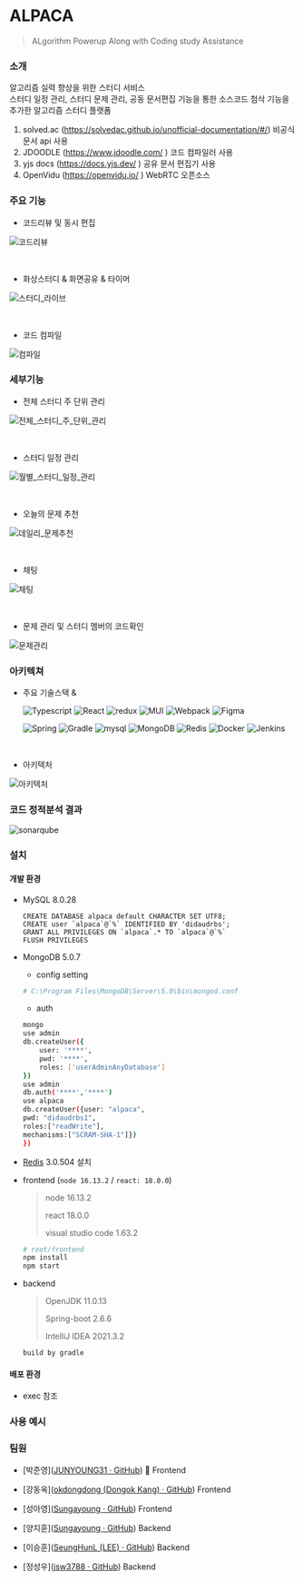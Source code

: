 # ALPACA

> ALgorithm Powerup Along with Coding study Assistance

### 소개

알고리즘 실력 향상을 위한 스터디 서비스
<br>
스터디 일정 관리, 스터디 문제 관리, 공동 문서편집 기능을 통한 소스코드 첨삭 기능을 추가한 알고리즘 스터디 플랫폼

1. solved.ac (https://solvedac.github.io/unofficial-documentation/#/) 비공식 문서 api 사용
2. JDOODLE (https://www.jdoodle.com/ ) 코드 컴파일러 사용
3. yjs docs (https://docs.yjs.dev/ ) 공유 문서 편집기 사용
4. OpenVidu (https://openvidu.io/ ) WebRTC 오픈소스

### 주요 기능

- 코드리뷰 및 동시 편집

![코드리뷰](https://user-images.githubusercontent.com/55776650/170498477-1bd99fea-e36e-4c13-ad79-314662eb4ccb.gif)

<br>

- 화상스터디 & 화면공유 & 타이머

![스터디_라이브](https://user-images.githubusercontent.com/55776650/170498560-d875e866-e8dd-46af-a5e3-0f04164aea61.gif)

<br>

- 코드 컴파일

![컴파일](https://user-images.githubusercontent.com/55776650/170499469-a83f1154-3c95-4869-bc1e-0f2b12c2c095.gif)

### 세부기능

- 전체 스터디 주 단위 관리

![전체_스터디_주_단위_관리](https://user-images.githubusercontent.com/55776650/170499483-dec72bfa-ace0-4d3e-9a0f-db882dd3ad31.gif)

<br>

- 스터디 일정 관리

![월별_스터디_일정_관리](https://user-images.githubusercontent.com/55776650/170499486-356ed2ef-5d00-49a4-abe1-3537b6522bf7.gif)

<br>

- 오늘의 문제 추천

![데일리_문제추천](https://user-images.githubusercontent.com/55776650/170499490-79412fc0-440f-473a-977c-7088b0115177.gif)

<br>

- 채팅

![채팅](https://user-images.githubusercontent.com/55776650/170499493-f3890b21-bc47-404b-b3a8-35fc44af8e61.gif)

<br>

- 문제 관리 및 스터디 멤버의 코드확인

![문제관리](https://user-images.githubusercontent.com/55776650/170499494-af346e74-f774-43f0-b5f0-1d033b5a0f28.gif)

### 아키텍쳐

- 주요 기술스택 &

  ![Typescript](https://img.shields.io/badge/Typescript-3178C6?style=flat&logo=typescript&logoColor=ffffff) ![React](https://img.shields.io/badge/React-61DAFB?style=flat&logo=React&logoColor=ffffff) ![redux](https://img.shields.io/badge/redux-764ABC?style=flat&logo=react&logoColor=ffffff) ![MUI](https://img.shields.io/badge/MUI-%230081CB.svg?style=flat&logo=mui&logoColor=white) ![Webpack](https://img.shields.io/badge/webpack-%238DD6F9.svg?style=flat&logo=webpack&logoColor=black) ![Figma](https://img.shields.io/badge/figma-%23F24E1E.svg?style=flat&logo=figma&logoColor=white)

  ![Spring](https://img.shields.io/badge/SpringBoot-6DB33F?style=flat&logo=SpringBoot&logoColor=ffffff) ![Gradle](https://img.shields.io/badge/Gradle-02303A.svg?style=flat&logo=Gradle&logoColor=white) ![mysql](https://img.shields.io/badge/MySQL-4479A1?style=flat&logo=MySQL&logoColor=ffffff) ![MongoDB](https://img.shields.io/badge/MongoDB-%234ea94b.svg?style=for-the-badge&logo=mongodb&logoColor=white&style=flat-square) ![Redis](https://img.shields.io/badge/redis-%23DD0031.svg?style=for-the-badge&logo=redis&logoColor=white&style=flat-square) ![Docker](https://img.shields.io/badge/docker-%230db7ed.svg?style=flat&logo=docker&logoColor=white) ![Jenkins](https://img.shields.io/badge/jenkins-%232C5263.svg?style=flat&logo=jenkins&logoColor=white)

<br>

- 아키텍처

![아키텍처](https://lab.ssafy.com/s06-final/S06P31E106/uploads/e36f6c7dd069f8176bb64dbf3733bdf1/아키텍처.jpg)

### 코드 정적분석 결과

![sonarqube](https://lab.ssafy.com/s06-final/S06P31E106/uploads/26ab620b7841693950fdf6e792b5eb47/sonarqube.jpg)

### 설치

#### 개발 환경

- MySQL 8.0.28

  ```mysql
  CREATE DATABASE alpaca default CHARACTER SET UTF8;
  CREATE user `alpaca`@`%` IDENTIFIED BY 'didaudrbs';
  GRANT ALL PRIVILEGES ON `alpaca`.* TO `alpaca`@`%`
  FLUSH PRIVILEGES
  ```

- MongoDB 5.0.7

  - config setting

  ```ini
  # C:\Program Files\MongoDB\Server\5.0\bin\mongod.conf
  ```

  - auth

  ```sh
  mongo
  use admin
  db.createUser({
      user: '****',
      pwd: '****',
      roles: ['userAdminAnyDatabase']
  })
  use admin
  db.auth('****','****')
  use alpaca
  db.createUser({user: "alpaca",
  pwd: "didaudrbs1",
  roles:["readWrite"],
  mechanisms:["SCRAM-SHA-1"]})
  })
  ```

- [Redis](https://github.com/microsoftarchive/redis/releases) 3.0.504 설치

- frontend (`node 16.13.2` / `react: 18.0.0`)

  > node 16.13.2
  >
  > react 18.0.0
  >
  > visual studio code 1.63.2

  ```bash
  # root/frontend
  npm install
  npm start
  ```

- backend

  > OpenJDK 11.0.13
  >
  > Spring-boot 2.6.6
  >
  > IntelliJ IDEA 2021.3.2

  ```
  build by gradle
  ```

#### 배포 환경

- exec 참조

### 사용 예시

### 팀원

- [박준영]([JUNYOUNG31 · GitHub](https://github.com/JUNYOUNG31)) :crown: Frontend

- [강동옥]([okdongdong (Dongok Kang) · GitHub](https://github.com/okdongdong)) Frontend
- [성아영]([Sungayoung · GitHub](https://github.com/Sungayoung)) Frontend
- [양지훈]([Sungayoung · GitHub](https://github.com/Sungayoung)) Backend
- [이승훈]([SeungHunL (LEE) · GitHub](https://github.com/SeungHunL)) Backend
- [정성우]([jsw3788 · GitHub](https://github.com/jsw3788)) Backend
